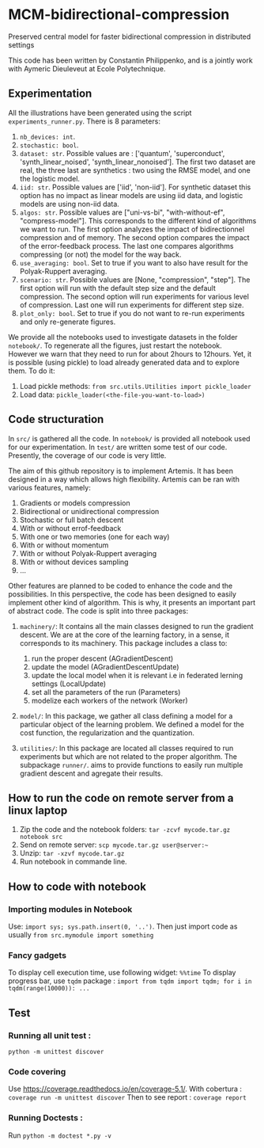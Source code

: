 # MCM-bidirectional-compression
Preserved central model for faster bidirectional compression in distributed settings

This code has been written by Constantin Philippenko, and is a jointly work with Aymeric Dieuleveut 
at Ecole Polytechnique.

## Experimentation

All the illustrations have been generated using the script `experiments_runner.py`. 
There is 8 parameters:

1. `nb_devices: int`.
2. `stochastic: bool`.
3. `dataset: str`. Possible values are : ['quantum', 'superconduct', 'synth_linear_noised', 'synth_linear_nonoised']. 
   The first two dataset are real, the three last are synthetics : two using the RMSE model, and one the logistic model. 
4. `iid: str`. Possible values are ['iid', 'non-iid']. For synthetic dataset this option has no impact as linear models are 
   using iid data, and logistic models are using non-iid data.
5. `algos: str`. Possible values are ["uni-vs-bi", "with-without-ef", "compress-model"]. This corresponds to the different 
   kind of algorithms we want to run. The first option analyzes the impact of bidirectionnel compression and of memory. 
   The second option compares the impact of the error-feedback process. The last one compares algorithms compressing 
   (or not) the model for the way back.
6. `use_averaging: bool`. Set to true if you want to also have result for the Polyak-Ruppert averaging.
7. `scenario: str`. Possible values are [None, "compression", "step"]. The first option will run with the default step 
   size and the default compression. The second option will run experiments for various level of compression.
   Last one will run experiments for different step size.
8. `plot_only: bool`. Set to true if you do not want to re-run experiments and only re-generate figures.

We provide all the notebooks used to investigate datasets in the folder `notebook/`. 
To regenerate all the figures, just restart the notebook.  
However we warn that they need to run for about 2hours to 12hours. 
Yet, it is possible (using pickle) to load already generated data and to explore them. To do it: 

1. Load pickle methods: `from src.utils.Utilities import pickle_loader`
2. Load data: `pickle_loader(<the-file-you-want-to-load>)`

## Code structuration

In `src/` is gathered all the code. 
In `notebook/` is provided all notebook used for our experimentation.
In `test/` are written some test of our code. Presently, the coverage of our code is very little.

The aim of this github repository is to implement Artemis. It has been designed in a way which allows high 
flexibility. Artemis can be ran with various features, namely:
    
1. Gradients or models compression
2. Bidirectional or unidirectional compression
3. Stochastic or full batch descent
4. With or without errof-feedback
5. With one or two memories (one for each way)
6. With or without momentum
7. With or without Polyak-Ruppert averaging
8. With or without devices sampling
9. ...

Other features are planned to be coded to enhance the code and the possibilities. In this perspective, the code 
has been designed to easily implement other kind of algorithm. This is why, it presents an important
part of abstract code. 
The code is split into three packages:

1. `machinery/`: It contains all the main classes designed to run the gradient descent. We are at the core of the 
learning factory, in a sense, it corresponds to its machinery. This package includes a class to:

    1. run the proper descent (AGradientDescent)
    2. update the model (AGradientDescentUpdate)
    3. update the local model when it is relevant i.e in federated lerning settings (LocalUpdate)
    4. set all the parameters of the run (Parameters) 
    5. modelize each workers of the network (Worker)

2. `model/`: In this package, we gather all class defining a model for a particular object of the learning problem.
 We defined a model for the cost function, the regularization and the quantization.

3. `utilities/`: In this package are located all classes required to run experiments but which are not related to the 
proper algorithm. The subpackage `runner/`. aims to provide functions to easily run multiple gradient descent and 
agregate their results. 

## How to run the code on remote server from a linux laptop

1. Zip the code and the notebook folders: `tar -zcvf mycode.tar.gz notebook src`
2. Send on remote server: `scp mycode.tar.gz user@server:~`
3. Unzip: `tar -xzvf mycode.tar.gz`
4. Run notebook in commande line.

## How to code with notebook

### Importing modules in Notebook
Use: `import sys; sys.path.insert(0, '..')`. Then just import code as usually `from src.mymodule import something`

### Fancy gadgets
To display cell execution time, use following widget: `%%time`
To display progress bar, use `tqdm` package : 
`import from tqdm import tqdm; for i in tqdm(range(10000)): ...`

## Test

### Running all unit test :
`python -m unittest discover`

### Code covering 

Use https://coverage.readthedocs.io/en/coverage-5.1/.
With cobertura : `coverage run -m unittest discover`
Then to see report : `coverage report`

### Running Doctests :
Run `python -m doctest *.py -v`

